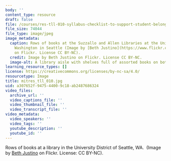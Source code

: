 ```yaml
---
body: ''
content_type: resource
draft: false
file: /courses/res-tll-010-syllabus-checklist-to-support-student-belonging-achievement-spring-2025/mitres_tll_010.jpg
file_size: 74044
file_type: image/jpeg
image_metadata:
  caption: Rows of books at the Suzzallo and Allen Libraries at the University of
    Washington in Seattle (Image by [Beth Justino](https://www.flickr.com/photos/zenobia_joy/5393914694/)
    on Flickr. License CC BY-NC).
  credit: Image by Beth Justino on Flickr. License CC BY-NC.
  image-alt: A library aisle with shelves full of assorted books on both sides.
learning_resource_types: []
license: https://creativecommons.org/licenses/by-nc-sa/4.0/
resourcetype: Image
title: mitres_tll_010.jpg
uid: a307652f-9475-4400-9c18-ab2487686324
video_files:
  archive_url: ''
  video_captions_file: ''
  video_thumbnail_file: ''
  video_transcript_file: ''
video_metadata:
  video_speakers: ''
  video_tags: ''
  youtube_description: ''
  youtube_id: ''
---
```

Rows of books at a library in the University District of Seattle, WA.  (Image by [Beth Justino](https://www.flickr.com/photos/zenobia_joy/5393914694/) on Flickr. License: CC BY-NC).